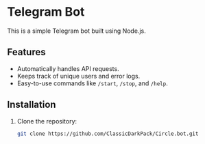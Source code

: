 # Telegram Bot

This is a simple Telegram bot built using Node.js.

## Features
- Automatically handles API requests.
- Keeps track of unique users and error logs.
- Easy-to-use commands like `/start`, `/stop`, and `/help`.

## Installation

1. Clone the repository:

   ```bash
   git clone https://github.com/ClassicDarkPack/Circle.bot.git
